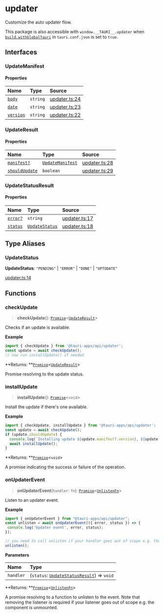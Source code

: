 # updater

Customize the auto updater flow.

This package is also accessible with `window.__TAURI__.updater` when [`build.withGlobalTauri`](https://tauri.app/v1/api/config/#buildconfig.withglobaltauri) in `tauri.conf.json` is set to `true`.

## Interfaces

### UpdateManifest

#### Properties

| Name | Type | Source |
| :------ | :------ | :------ |
| <div class="anchor-with-padding" id="updater.UpdateManifest.body"><a href="#updater.UpdateManifest.body">`body`</a></div> | `string` | [updater.ts:24](https://github.com/tauri-apps/tauri/blob/a5f2945d/tooling/api/src/updater.ts#L24) |
| <div class="anchor-with-padding" id="updater.UpdateManifest.date"><a href="#updater.UpdateManifest.date">`date`</a></div> | `string` | [updater.ts:23](https://github.com/tauri-apps/tauri/blob/a5f2945d/tooling/api/src/updater.ts#L23) |
| <div class="anchor-with-padding" id="updater.UpdateManifest.version"><a href="#updater.UpdateManifest.version">`version`</a></div> | `string` | [updater.ts:22](https://github.com/tauri-apps/tauri/blob/a5f2945d/tooling/api/src/updater.ts#L22) |

### UpdateResult

#### Properties

| Name | Type | Source |
| :------ | :------ | :------ |
| <div class="anchor-with-padding" id="updater.UpdateResult.manifest"><a href="#updater.UpdateResult.manifest">`manifest?`</a></div> | [`UpdateManifest`](updater.md#updatemanifest) | [updater.ts:28](https://github.com/tauri-apps/tauri/blob/a5f2945d/tooling/api/src/updater.ts#L28) |
| <div class="anchor-with-padding" id="updater.UpdateResult.shouldUpdate"><a href="#updater.UpdateResult.shouldUpdate">`shouldUpdate`</a></div> | `boolean` | [updater.ts:29](https://github.com/tauri-apps/tauri/blob/a5f2945d/tooling/api/src/updater.ts#L29) |

### UpdateStatusResult

#### Properties

| Name | Type | Source |
| :------ | :------ | :------ |
| <div class="anchor-with-padding" id="updater.UpdateStatusResult.error"><a href="#updater.UpdateStatusResult.error">`error?`</a></div> | `string` | [updater.ts:17](https://github.com/tauri-apps/tauri/blob/a5f2945d/tooling/api/src/updater.ts#L17) |
| <div class="anchor-with-padding" id="updater.UpdateStatusResult.status"><a href="#updater.UpdateStatusResult.status">`status`</a></div> | [`UpdateStatus`](updater.md#updatestatus) | [updater.ts:18](https://github.com/tauri-apps/tauri/blob/a5f2945d/tooling/api/src/updater.ts#L18) |

## Type Aliases

### UpdateStatus

 **UpdateStatus**: `"PENDING"` \| `"ERROR"` \| `"DONE"` \| `"UPTODATE"`

[updater.ts:14](https://github.com/tauri-apps/tauri/blob/a5f2945d/tooling/api/src/updater.ts#L14)

## Functions

### checkUpdate

> **checkUpdate**(): [`Promise`]( https://developer.mozilla.org/en-US/docs/Web/JavaScript/Reference/Global_Objects/Promise )<[`UpdateResult`](updater.md#updateresult)\>

Checks if an update is available.

**Example**

```typescript
import { checkUpdate } from '@tauri-apps/api/updater';
const update = await checkUpdate();
// now run installUpdate() if needed
```

**Returns: **[`Promise`]( https://developer.mozilla.org/en-US/docs/Web/JavaScript/Reference/Global_Objects/Promise )<[`UpdateResult`](updater.md#updateresult)\>

Promise resolving to the update status.

### installUpdate

> **installUpdate**(): [`Promise`]( https://developer.mozilla.org/en-US/docs/Web/JavaScript/Reference/Global_Objects/Promise )<`void`\>

Install the update if there's one available.

**Example**

```typescript
import { checkUpdate, installUpdate } from '@tauri-apps/api/updater';
const update = await checkUpdate();
if (update.shouldUpdate) {
  console.log(`Installing update ${update.manifest?.version}, ${update.manifest?.date}, ${update.manifest.body}`);
  await installUpdate();
}
```

**Returns: **[`Promise`]( https://developer.mozilla.org/en-US/docs/Web/JavaScript/Reference/Global_Objects/Promise )<`void`\>

A promise indicating the success or failure of the operation.

### onUpdaterEvent

> **onUpdaterEvent**(`handler`: `fn`): [`Promise`]( https://developer.mozilla.org/en-US/docs/Web/JavaScript/Reference/Global_Objects/Promise )<[`UnlistenFn`](event.md#unlistenfn)\>

Listen to an updater event.

**Example**

```typescript
import { onUpdaterEvent } from "@tauri-apps/api/updater";
const unlisten = await onUpdaterEvent(({ error, status }) => {
 console.log('Updater event', error, status);
});

// you need to call unlisten if your handler goes out of scope e.g. the component is unmounted
unlisten();
```

**Parameters**

| Name | Type |
| :------ | :------ |
| `handler` | (`status`: [`UpdateStatusResult`](updater.md#updatestatusresult)) => `void` |

**Returns: **[`Promise`]( https://developer.mozilla.org/en-US/docs/Web/JavaScript/Reference/Global_Objects/Promise )<[`UnlistenFn`](event.md#unlistenfn)\>

A promise resolving to a function to unlisten to the event.
Note that removing the listener is required if your listener goes out of scope e.g. the component is unmounted.
